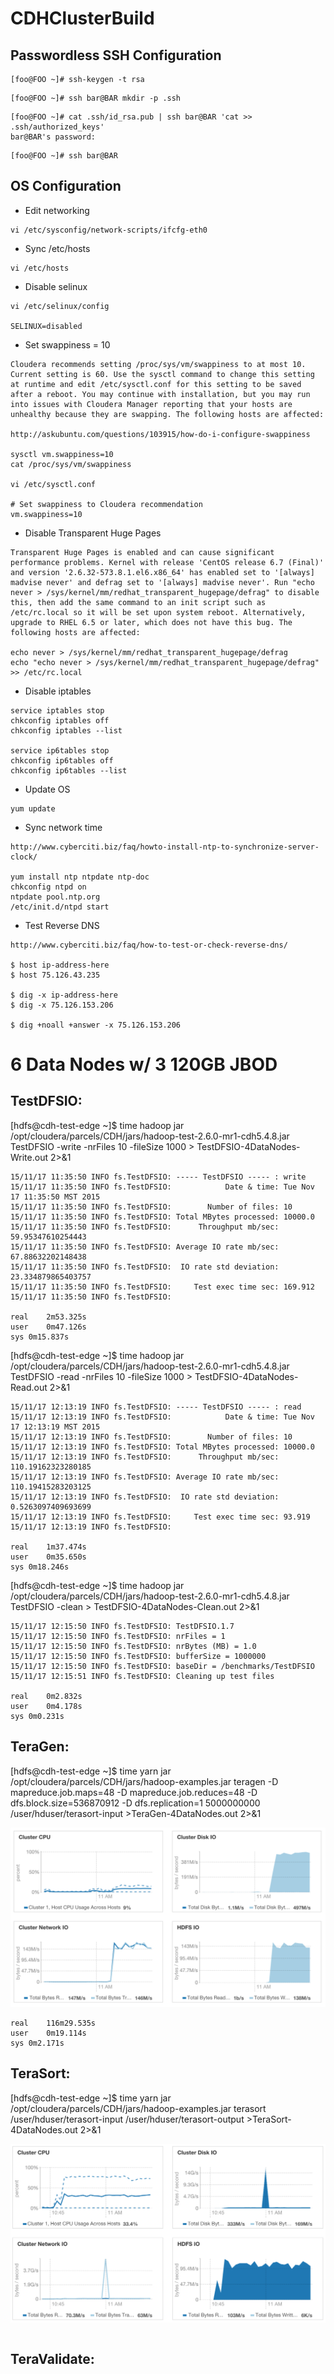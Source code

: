 # CDHClusterBuild

## Passwordless SSH Configuration

```
[foo@FOO ~]# ssh-keygen -t rsa
```
```
[foo@FOO ~]# ssh bar@BAR mkdir -p .ssh
```
```
[foo@FOO ~]# cat .ssh/id_rsa.pub | ssh bar@BAR 'cat >> .ssh/authorized_keys'
bar@BAR's password:
```
```
[foo@FOO ~]# ssh bar@BAR
```

## OS Configuration

- Edit networking
```
vi /etc/sysconfig/network-scripts/ifcfg-eth0
```
- Sync /etc/hosts
```
vi /etc/hosts
```
- Disable selinux
```
vi /etc/selinux/config

SELINUX=disabled
```
- Set swappiness = 10
```
Cloudera recommends setting /proc/sys/vm/swappiness to at most 10. Current setting is 60. Use the sysctl command to change this setting at runtime and edit /etc/sysctl.conf for this setting to be saved after a reboot. You may continue with installation, but you may run into issues with Cloudera Manager reporting that your hosts are unhealthy because they are swapping. The following hosts are affected: 

http://askubuntu.com/questions/103915/how-do-i-configure-swappiness

sysctl vm.swappiness=10
cat /proc/sys/vm/swappiness

vi /etc/sysctl.conf

# Set swappiness to Cloudera recommendation
vm.swappiness=10
```
- Disable Transparent Huge Pages
```
Transparent Huge Pages is enabled and can cause significant performance problems. Kernel with release 'CentOS release 6.7 (Final)' and version '2.6.32-573.8.1.el6.x86_64' has enabled set to '[always] madvise never' and defrag set to '[always] madvise never'. Run "echo never > /sys/kernel/mm/redhat_transparent_hugepage/defrag" to disable this, then add the same command to an init script such as /etc/rc.local so it will be set upon system reboot. Alternatively, upgrade to RHEL 6.5 or later, which does not have this bug. The following hosts are affected: 

echo never > /sys/kernel/mm/redhat_transparent_hugepage/defrag
echo "echo never > /sys/kernel/mm/redhat_transparent_hugepage/defrag" >> /etc/rc.local
```
- Disable iptables
```
service iptables stop
chkconfig iptables off
chkconfig iptables --list

service ip6tables stop
chkconfig ip6tables off
chkconfig ip6tables --list
```
- Update OS
```
yum update
```
- Sync network time
```
http://www.cyberciti.biz/faq/howto-install-ntp-to-synchronize-server-clock/

yum install ntp ntpdate ntp-doc
chkconfig ntpd on
ntpdate pool.ntp.org
/etc/init.d/ntpd start
```

- Test Reverse DNS
```
http://www.cyberciti.biz/faq/how-to-test-or-check-reverse-dns/

$ host ip-address-here
$ host 75.126.43.235

$ dig -x ip-address-here
$ dig -x 75.126.153.206

$ dig +noall +answer -x 75.126.153.206
```

# 6 Data Nodes w/ 3 120GB JBOD

## TestDFSIO:

[hdfs@cdh-test-edge ~]$ time hadoop jar /opt/cloudera/parcels/CDH/jars/hadoop-test-2.6.0-mr1-cdh5.4.8.jar TestDFSIO -write -nrFiles 10 -fileSize 1000 > TestDFSIO-4DataNodes-Write.out 2>&1

```
15/11/17 11:35:50 INFO fs.TestDFSIO: ----- TestDFSIO ----- : write
15/11/17 11:35:50 INFO fs.TestDFSIO:            Date & time: Tue Nov 17 11:35:50 MST 2015
15/11/17 11:35:50 INFO fs.TestDFSIO:        Number of files: 10
15/11/17 11:35:50 INFO fs.TestDFSIO: Total MBytes processed: 10000.0
15/11/17 11:35:50 INFO fs.TestDFSIO:      Throughput mb/sec: 59.95347610254443
15/11/17 11:35:50 INFO fs.TestDFSIO: Average IO rate mb/sec: 67.88632202148438
15/11/17 11:35:50 INFO fs.TestDFSIO:  IO rate std deviation: 23.334879865403757
15/11/17 11:35:50 INFO fs.TestDFSIO:     Test exec time sec: 169.912
15/11/17 11:35:50 INFO fs.TestDFSIO: 

real	2m53.325s
user	0m47.126s
sys	0m15.837s
```

[hdfs@cdh-test-edge ~]$ time hadoop jar /opt/cloudera/parcels/CDH/jars/hadoop-test-2.6.0-mr1-cdh5.4.8.jar TestDFSIO -read -nrFiles 10 -fileSize 1000 > TestDFSIO-4DataNodes-Read.out 2>&1

```
15/11/17 12:13:19 INFO fs.TestDFSIO: ----- TestDFSIO ----- : read
15/11/17 12:13:19 INFO fs.TestDFSIO:            Date & time: Tue Nov 17 12:13:19 MST 2015
15/11/17 12:13:19 INFO fs.TestDFSIO:        Number of files: 10
15/11/17 12:13:19 INFO fs.TestDFSIO: Total MBytes processed: 10000.0
15/11/17 12:13:19 INFO fs.TestDFSIO:      Throughput mb/sec: 110.19162323280185
15/11/17 12:13:19 INFO fs.TestDFSIO: Average IO rate mb/sec: 110.19415283203125
15/11/17 12:13:19 INFO fs.TestDFSIO:  IO rate std deviation: 0.5263097409693699
15/11/17 12:13:19 INFO fs.TestDFSIO:     Test exec time sec: 93.919
15/11/17 12:13:19 INFO fs.TestDFSIO: 

real	1m37.474s
user	0m35.650s
sys	0m18.246s
```

[hdfs@cdh-test-edge ~]$ time hadoop jar /opt/cloudera/parcels/CDH/jars/hadoop-test-2.6.0-mr1-cdh5.4.8.jar TestDFSIO -clean > TestDFSIO-4DataNodes-Clean.out 2>&1

```
15/11/17 12:15:50 INFO fs.TestDFSIO: TestDFSIO.1.7
15/11/17 12:15:50 INFO fs.TestDFSIO: nrFiles = 1
15/11/17 12:15:50 INFO fs.TestDFSIO: nrBytes (MB) = 1.0
15/11/17 12:15:50 INFO fs.TestDFSIO: bufferSize = 1000000
15/11/17 12:15:50 INFO fs.TestDFSIO: baseDir = /benchmarks/TestDFSIO
15/11/17 12:15:51 INFO fs.TestDFSIO: Cleaning up test files

real	0m2.832s
user	0m4.178s
sys	0m0.231s
```

## TeraGen:

[hdfs@cdh-test-edge ~]$ time yarn jar /opt/cloudera/parcels/CDH/jars/hadoop-examples.jar teragen -D mapreduce.job.maps=48 -D mapreduce.job.reduces=48 -D dfs.block.size=536870912 -D dfs.replication=1 5000000000 /user/hduser/terasort-input >TeraGen-4DataNodes.out 2>&1

![](https://github.com/thewertzgroup/CDHClusterBuild/blob/master/images/TeraGen-4DataNodes-RAID5-1GbE.png)

```
real	116m29.535s
user	0m19.114s
sys	0m2.171s
```

## TeraSort:

[hdfs@cdh-test-edge ~]$ time yarn jar /opt/cloudera/parcels/CDH/jars/hadoop-examples.jar terasort /user/hduser/terasort-input /user/hduser/terasort-output >TeraSort-4DataNodes.out 2>&1

![](https://github.com/thewertzgroup/CDHClusterBuild/blob/master/images/TeraSort-4DataNodes-RAID5-1GbE.png)

```
```

## TeraValidate:

